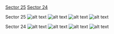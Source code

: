 [Sector 25](#sector25)
[Sector 24](#sector24)

<a name = "sector25"></a>
Sector 25
![alt text](/images/WASP-148_Sector_25/WASP-148_Sector_25_a_TimeSeries.png)
![alt text](/images/WASP-148_Sector_25/WASP-148_Sector_25_b_FoldedLightCurve.png)
![alt text](/images/WASP-148_Sector_25/WASP-148_Sector_25_b_IndividualTransitsWithFit.png)
![alt text](/images/WASP-148_Sector_25/WASP-148_Sector_25_c_TimingResiduals.png)

<a name = "sector24"></a>
Sector 24
![alt text](/images/WASP-148_Sector_24/WASP-148_Sector_24_a_TimeSeries.png)
![alt text](/images/WASP-148_Sector_24/WASP-148_Sector_24_b_FoldedLightCurve.png)
![alt text](/images/WASP-148_Sector_24/WASP-148_Sector_24_b_IndividualTransitsWithFit.png)
![alt text](/images/WASP-148_Sector_24/WASP-148_Sector_24_c_TimingResiduals.png)


